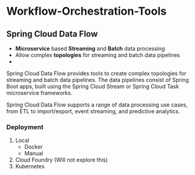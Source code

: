 # Workflow-Orchestration-Tools

## Spring Cloud Data Flow

- **Microservice** based **Streaming** and **Batch** data processing
- Allow complex **topologies** for streaming and batch data pipelines
- 

Spring Cloud Data Flow provides tools to create complex topologies for streaming and batch data pipelines. The data pipelines consist of Spring Boot apps, built using the Spring Cloud Stream or Spring Cloud Task microservice frameworks.

Spring Cloud Data Flow supports a range of data processing use cases, from ETL to import/export, event streaming, and predictive analytics.


### Deployment

1. Local
    - Docker
    - Manual
2. Cloud Foundry (Will not explore this)
3. Kubernetes


